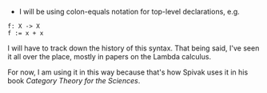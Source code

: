 * I will be using colon-equals notation for top-level declarations, e.g.

```PureBit
f: X -> X
f := x + x
```

I will have to track down the history of this syntax. That being said, I've seen it all over the place, mostly in papers on the Lambda calculus.

For now, I am using it in this way because that's how Spivak uses it in his book _Category Theory for the Sciences_.
